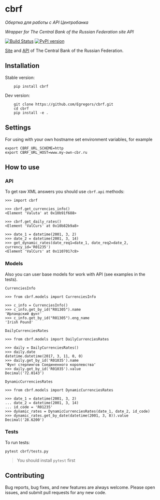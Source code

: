 # cbrf


_Обертка для работы с API Центробанка_

_Wrapper for The Central Bank of the Russian Federation site API_

[![Build Status](https://travis-ci.org/Egregors/cbrf.svg?branch=master)](https://travis-ci.org/Egregors/cbrf)
[![PyPI version](https://badge.fury.io/py/cbrf.svg)](https://badge.fury.io/py/cbrf)

[Site](http://www.cbr.ru/) and [API](http://www.cbr.ru/scripts/Root.asp?PrtId=SXML)
 of The Central Bank of the Russian Federation.

## Installation

Stable version:

```
    pip install cbrf
```

Dev version:
```
    git clone https://github.com/Egregors/cbrf.git
    cd cbrf
    pip install -e .
```

## Settings
For using with your own hostname set environment variables, for example

```
export CBRF_URL_SCHEME=http
export CBRF_URL_HOST=www.my-own-cbr.ru
```

## How to use

### API

To get raw XML answers you should use `cbrf.api` methods:

```
>>> import cbrf

>>> cbrf.get_currencies_info()
<Element 'Valuta' at 0x10b91f688>

>>> cbrf.get_daily_rates()
<Element 'ValCurs' at 0x10b82b9a8>

>>> date_1 = datetime(2001, 3, 2)
>>> date_2 = datetime(2001, 3, 14)
>>> get_dynamic_rates(date_req1=date_1, date_req2=date_2, currency_id='R01235')
<Element 'ValCurs' at 0x1107017c8>
```

### Models

Also you can user base models for work with API (see examples in the tests).

`CurrenciesInfo`

```
>>> from cbrf.models import CurrenciesInfo

>>> c_info = CurrenciesInfo()
>>> c_info.get_by_id("R01305").name
'Ирландский фунт'
>>> c_info.get_by_id("R01305").eng_name
'Irish Pound'
```

`DailyCurrenciesRates`

```
>>> from cbrf.models import DailyCurrenciesRates

>>> daily = DailyCurrenciesRates()
>>> daily.date
datetime.datetime(2017, 3, 11, 0, 0)
>>> daily.get_by_id('R01035').name
'Фунт стерлингов Соединенного королевства'
>>> daily.get_by_id('R01035').value
Decimal('72.0143')
```

`DynamicCurrenciesRates`

```
>>> from cbrf.models import DynamicCurrenciesRates

>>> date_1 = datetime(2001, 3, 2)
... date_2 = datetime(2001, 3, 14)
... id_code = 'R01235'
>>> dynamic_rates = DynamicCurrenciesRates(date_1, date_2, id_code)
>>> dynamic_rates.get_by_date(datetime(2001, 3, 8)).value
Decimal('28.6200')
```

### Tests

To run tests:

```
pytest cbrf/tests.py
```
> You should install `pytest` first

## Contributing

Bug reports, bug fixes, and new features are always welcome.
Please open issues, and submit pull requests for any new code.
